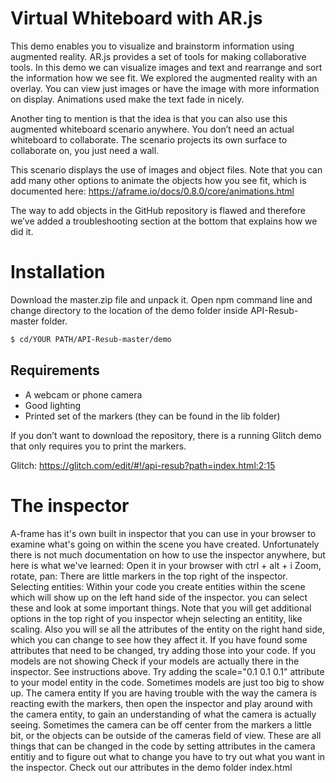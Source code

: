 # Virtual Whiteboard with AR.js


This demo enables you to visualize and brainstorm information using augmented reality. AR.js provides a set of tools for making collaborative tools. In this demo we can visualize images and text and rearrange and sort the information how we see fit. We explored the augmented reality with an overlay. You can view just images or have the image with more information on display. Animations used make the text fade in nicely. 

Another ting to mention is that the idea is that you can also use this augmented whiteboard scenario anywhere. You don’t need an actual whiteboard to collaborate. The scenario projects its own surface to collaborate on, you just need a wall.

This scenario displays the use of images and object files. Note that you can add many other options to animate the objects how you see fit, which is documented here: https://aframe.io/docs/0.8.0/core/animations.html

The way to add objects in the GitHub repository is flawed and therefore we’ve added a troubleshooting section at the bottom that explains how we did it.



# Installation

Download the master.zip file and unpack it. Open npm command line and change directory to the location of the demo folder inside API-Resub-master folder.

```sh
$ cd/YOUR PATH/API-Resub-master/demo
```

## Requirements

- A webcam or phone camera
- Good lighting
- Printed set of the markers (they can be found in the lib folder)

If you don’t want to download the repository, there is a running Glitch demo that only requires you to print the markers.

Glitch: https://glitch.com/edit/#!/api-resub?path=index.html:2:15


# The inspector
A-frame has it's own built in inspector that you can use in your browser to examine what's going on within the scene you have created. Unfortunately there is not much documentation on how to use the inspector anywhere, but here is what we've learned:
Open it in your browser with ctrl + alt + i
Zoom, rotate, pan: There are little markers in the top right of the inspector.
Selecting entities: Within your code you create entities within the scene which will show up on the left hand side of the inspector. you can select these and look at some important things. Note that you will get additional options in the top right of you inspector whejn selecting an entitity, like scaling. Also you will se all the attributes of the entity on the right hand side, which you can change to see how they affect it.
If you have found some attributes that need to be changed, try adding those into your code.
If you models are not showing Check if your models are actually there in the inspector. See instructions above.
Try adding the scale="0.1 0.1 0.1" attribute to your model entity in the code. Sometimes models are just too big to show up.
The camera entity If you are having trouble with the way the camera is reacting ewith the markers, then open the inspector and play around with the camera entity, to gain an understanding of what the camera is actually seeing.
Sometimes the camera can be off center from the markers a little bit, or the objects can be outside of the cameras field of view. These are all things that can be changed in the code by setting attributes in the camera entitiy and to figure out what to change you have to try out what you want in the inspector.
Check out our attributes in the demo folder index.html



